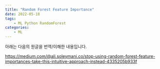 ```yaml
---
title: "Random Forest Feature Importance"
date: 2022-05-18
tags:
    - ML Python RandomForest
categories: 
    - ML
---
```


아래는 다음의 원글을 번역/이해한 내용입니다. 

https://medium.com/@ali.soleymani.co/stop-using-random-forest-feature-importances-take-this-intuitive-approach-instead-4335205b933f







